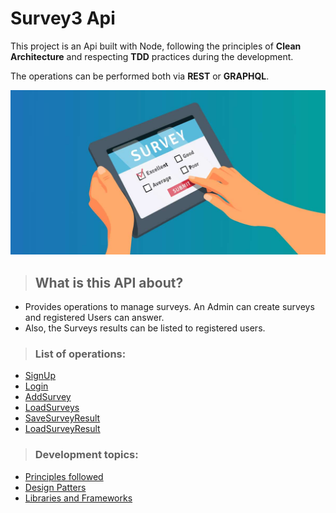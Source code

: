 # Survey3 Api

This project is an Api built with Node, following the principles of **Clean Architecture** and respecting **TDD** practices during the development.

The operations can be performed both via **REST** or **GRAPHQL**.  

![](./docs/images/survey-image.png)


> ## What is this API about?
- Provides operations to manage surveys. An Admin can create surveys and registered Users can answer.
- Also, the Surveys results can be listed to registered users.

> ### List of operations:
 - [SignUp](./docs/signup.md)
 - [Login](./docs/login.md)
 - [AddSurvey](./docs/add-survey.md)
 - [LoadSurveys](./docs/load-surveys.md)
 - [SaveSurveyResult](./docs/save-survey-result.md)
 - [LoadSurveyResult](./docs/load-survey-result.md)


> ### Development topics:
- [Principles followed](./docs/development/principles.md)
- [Design Patters](./docs/development/design-patterns.md)
- [Libraries and Frameworks](./docs/development/libs-frameworks.md)




